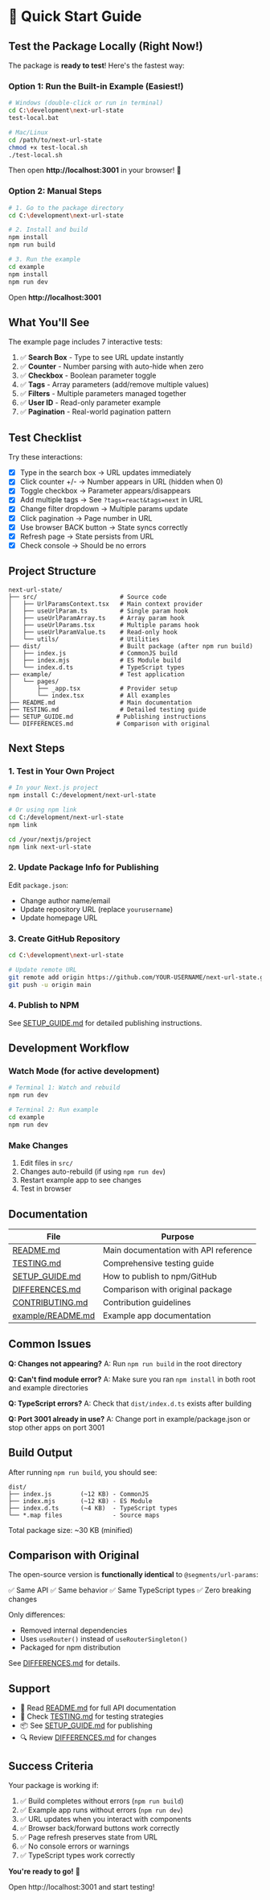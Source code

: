 # 🚀 Quick Start Guide

## Test the Package Locally (Right Now!)

The package is **ready to test**! Here's the fastest way:

### Option 1: Run the Built-in Example (Easiest!)

```bash
# Windows (double-click or run in terminal)
cd C:\development\next-url-state
test-local.bat

# Mac/Linux
cd /path/to/next-url-state
chmod +x test-local.sh
./test-local.sh
```

Then open **http://localhost:3001** in your browser! 🎉

### Option 2: Manual Steps

```bash
# 1. Go to the package directory
cd C:\development\next-url-state

# 2. Install and build
npm install
npm run build

# 3. Run the example
cd example
npm install
npm run dev
```

Open **http://localhost:3001**

## What You'll See

The example page includes 7 interactive tests:

1. ✅ **Search Box** - Type to see URL update instantly
2. ✅ **Counter** - Number parsing with auto-hide when zero
3. ✅ **Checkbox** - Boolean parameter toggle
4. ✅ **Tags** - Array parameters (add/remove multiple values)
5. ✅ **Filters** - Multiple parameters managed together
6. ✅ **User ID** - Read-only parameter example
7. ✅ **Pagination** - Real-world pagination pattern

## Test Checklist

Try these interactions:

- [x] Type in the search box → URL updates immediately
- [x] Click counter +/- → Number appears in URL (hidden when 0)
- [x] Toggle checkbox → Parameter appears/disappears
- [x] Add multiple tags → See `?tags=react&tags=next` in URL
- [x] Change filter dropdown → Multiple params update
- [x] Click pagination → Page number in URL
- [x] Use browser BACK button → State syncs correctly
- [x] Refresh page → State persists from URL
- [x] Check console → Should be no errors

## Project Structure

```
next-url-state/
├── src/                       # Source code
│   ├── UrlParamsContext.tsx   # Main context provider
│   ├── useUrlParam.ts         # Single param hook
│   ├── useUrlParamArray.ts    # Array param hook
│   ├── useUrlParams.tsx       # Multiple params hook
│   ├── useUrlParamValue.ts    # Read-only hook
│   └── utils/                 # Utilities
├── dist/                      # Built package (after npm run build)
│   ├── index.js               # CommonJS build
│   ├── index.mjs              # ES Module build
│   └── index.d.ts             # TypeScript types
├── example/                   # Test application
│   └── pages/
│       ├── _app.tsx           # Provider setup
│       └── index.tsx          # All examples
├── README.md                  # Main documentation
├── TESTING.md                 # Detailed testing guide
├── SETUP_GUIDE.md            # Publishing instructions
└── DIFFERENCES.md            # Comparison with original
```

## Next Steps

### 1. Test in Your Own Project

```bash
# In your Next.js project
npm install C:/development/next-url-state

# Or using npm link
cd C:/development/next-url-state
npm link

cd /your/nextjs/project
npm link next-url-state
```

### 2. Update Package Info for Publishing

Edit `package.json`:
- Change author name/email
- Update repository URL (replace `yourusername`)
- Update homepage URL

### 3. Create GitHub Repository

```bash
cd C:\development\next-url-state

# Update remote URL
git remote add origin https://github.com/YOUR-USERNAME/next-url-state.git
git push -u origin main
```

### 4. Publish to NPM

See [SETUP_GUIDE.md](SETUP_GUIDE.md) for detailed publishing instructions.

## Development Workflow

### Watch Mode (for active development)

```bash
# Terminal 1: Watch and rebuild
npm run dev

# Terminal 2: Run example
cd example
npm run dev
```

### Make Changes

1. Edit files in `src/`
2. Changes auto-rebuild (if using `npm run dev`)
3. Restart example app to see changes
4. Test in browser

## Documentation

| File | Purpose |
|------|---------|
| [README.md](README.md) | Main documentation with API reference |
| [TESTING.md](TESTING.md) | Comprehensive testing guide |
| [SETUP_GUIDE.md](SETUP_GUIDE.md) | How to publish to npm/GitHub |
| [DIFFERENCES.md](DIFFERENCES.md) | Comparison with original package |
| [CONTRIBUTING.md](CONTRIBUTING.md) | Contribution guidelines |
| [example/README.md](example/README.md) | Example app documentation |

## Common Issues

**Q: Changes not appearing?**
A: Run `npm run build` in the root directory

**Q: Can't find module error?**
A: Make sure you ran `npm install` in both root and example directories

**Q: TypeScript errors?**
A: Check that `dist/index.d.ts` exists after building

**Q: Port 3001 already in use?**
A: Change port in example/package.json or stop other apps on port 3001

## Build Output

After running `npm run build`, you should see:

```
dist/
├── index.js        (~12 KB) - CommonJS
├── index.mjs       (~12 KB) - ES Module
├── index.d.ts      (~4 KB)  - TypeScript types
└── *.map files              - Source maps
```

Total package size: ~30 KB (minified)

## Comparison with Original

The open-source version is **functionally identical** to `@segments/url-params`:

✅ Same API
✅ Same behavior
✅ Same TypeScript types
✅ Zero breaking changes

Only differences:
- Removed internal dependencies
- Uses `useRouter()` instead of `useRouterSingleton()`
- Packaged for npm distribution

See [DIFFERENCES.md](DIFFERENCES.md) for details.

## Support

- 📖 Read [README.md](README.md) for full API documentation
- 🧪 Check [TESTING.md](TESTING.md) for testing strategies
- 📦 See [SETUP_GUIDE.md](SETUP_GUIDE.md) for publishing
- 🔍 Review [DIFFERENCES.md](DIFFERENCES.md) for changes

## Success Criteria

Your package is working if:

1. ✅ Build completes without errors (`npm run build`)
2. ✅ Example app runs without errors (`npm run dev`)
3. ✅ URL updates when you interact with components
4. ✅ Browser back/forward buttons work correctly
5. ✅ Page refresh preserves state from URL
6. ✅ No console errors or warnings
7. ✅ TypeScript types work correctly

**You're ready to go!** 🎉

Open http://localhost:3001 and start testing!
